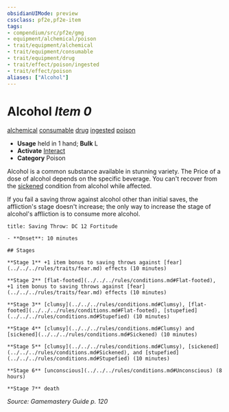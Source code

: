 ```yaml
---
obsidianUIMode: preview
cssclass: pf2e,pf2e-item
tags:
- compendium/src/pf2e/gmg
- equipment/alchemical/poison
- trait/equipment/alchemical
- trait/equipment/consumable
- trait/equipment/drug
- trait/effect/poison/ingested
- trait/effect/poison
aliases: ["Alcohol"]
---
```

# Alcohol *Item 0*  
[alchemical](alchemical.md)  [consumable](consumable.md)  [drug](drug-gmg.md)  [ingested](ingested.md)  [poison](rules/traits/poison.md)  

- **Usage** held in 1 hand; **Bulk** L
- **Activate** [Interact](interact.md)
- **Category** Poison

Alcohol is a common substance available in stunning variety. The Price of a dose of alcohol depends on the specific beverage. You can't recover from the [sickened](conditions.md#Sickened) condition from alcohol while affected.

If you fail a saving throw against alcohol other than initial saves, the affliction's stage doesn't increase; the only way to increase the stage of alcohol's affliction is to consume more alcohol.

```ad-inline-affliction
title: Saving Throw: DC 12 Fortitude

- **Onset**: 10 minutes

## Stages

**Stage 1** +1 item bonus to saving throws against [fear](../../../rules/traits/fear.md) effects (10 minutes)

**Stage 2** [flat-footed](../../../rules/conditions.md#Flat-footed), +1 item bonus to saving throws against [fear](../../../rules/traits/fear.md) effects (10 minutes)

**Stage 3** [clumsy](../../../rules/conditions.md#Clumsy), [flat-footed](../../../rules/conditions.md#Flat-footed), [stupefied](../../../rules/conditions.md#Stupefied) (10 minutes)

**Stage 4** [clumsy](../../../rules/conditions.md#Clumsy) and [sickened](../../../rules/conditions.md#Sickened) (10 minutes)

**Stage 5** [clumsy](../../../rules/conditions.md#Clumsy), [sickened](../../../rules/conditions.md#Sickened), and [stupefied](../../../rules/conditions.md#Stupefied) (10 minutes)

**Stage 6** [unconscious](../../../rules/conditions.md#Unconscious) (8 hours)

**Stage 7** death
```

*Source: Gamemastery Guide p. 120*
